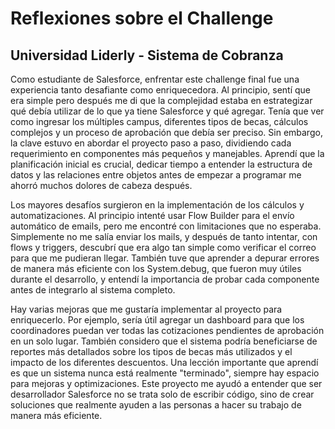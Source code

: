 # Reflexiones sobre el Challenge
## Universidad Liderly - Sistema de Cobranza

Como estudiante de Salesforce, enfrentar este challenge final fue una experiencia tanto desafiante como enriquecedora. Al principio, sentí que era simple pero después me di que la complejidad estaba en estrategizar qué debía utilizar de lo que ya tiene Salesforce y qué agregar. Tenía que ver como ingresar los múltiples campus, diferentes tipos de becas, cálculos complejos y un proceso de aprobación que debía ser preciso. Sin embargo, la clave estuvo en abordar el proyecto paso a paso, dividiendo cada requerimiento en componentes más pequeños y manejables. Aprendí que la planificación inicial es crucial, dedicar tiempo a entender la estructura de datos y las relaciones entre objetos antes de empezar a programar me ahorró muchos dolores de cabeza después.

Los mayores desafíos surgieron en la implementación de los cálculos y automatizaciones. Al principio intenté usar Flow Builder para el envío automático de emails, pero me encontré con limitaciones que no esperaba. Simplemente no me salía enviar los mails, y después de tanto intentar, con flows y triggers, descubrí que era algo tan simple como verificar el correo para que me pudieran llegar.  También tuve que aprender a depurar errores de manera más eficiente con los System.debug, que fueron muy útiles durante el desarrollo, y entendí la importancia de probar cada componente antes de integrarlo al sistema completo.

Hay varias mejoras que me gustaría implementar al proyecto para enriquecerlo. Por ejemplo, sería útil agregar un dashboard para que los coordinadores puedan ver todas las cotizaciones pendientes de aprobación en un solo lugar. También considero que el sistema podría beneficiarse de reportes más detallados sobre los tipos de becas más utilizados y el impacto de los diferentes descuentos. Una lección importante que aprendí es que un sistema nunca está realmente "terminado", siempre hay espacio para mejoras y optimizaciones. Este proyecto me ayudó a entender que ser desarrollador Salesforce no se trata solo de escribir código, sino de crear soluciones que realmente ayuden a las personas a hacer su trabajo de manera más eficiente.
